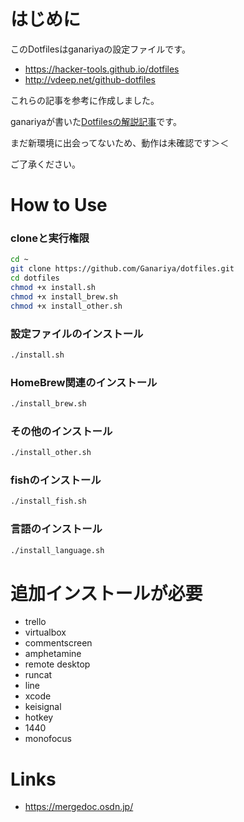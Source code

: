 

# はじめに

このDotfilesはganariyaの設定ファイルです。

- https://hacker-tools.github.io/dotfiles
- http://vdeep.net/github-dotfiles

これらの記事を参考に作成しました。

ganariyaが書いた[Dotfilesの解説記事](https://qiita.com/ganariya/items/d9adffc6535dfca6784b)です。

まだ新環境に出会ってないため、動作は未確認です＞＜

ご了承ください。


# How to Use

### cloneと実行権限


```bash
cd ~
git clone https://github.com/Ganariya/dotfiles.git
cd dotfiles
chmod +x install.sh
chmod +x install_brew.sh
chmod +x install_other.sh
```

### 設定ファイルのインストール

```bash
./install.sh
```

### HomeBrew関連のインストール

```bash
./install_brew.sh
```

### その他のインストール

```bash
./install_other.sh
```

### fishのインストール

```bash
./install_fish.sh
```

### 言語のインストール

```bash
./install_language.sh
```

# 追加インストールが必要

- trello
- virtualbox
- commentscreen
- amphetamine
- remote desktop
- runcat
- line
- xcode
- keisignal
- hotkey
- 1440
- monofocus

# Links

- https://mergedoc.osdn.jp/
